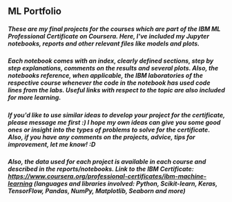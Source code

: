 ## ML Portfolio

##### These are my final projects for the courses which are part of the IBM ML Professional Certificate on Coursera. Here, I've included my Jupyter notebooks, reports and other relevant files like models and plots. 

##### Each notebook comes with an index, clearly defined sections, step by step explanations, comments on the results and several plots. Also, the notebooks reference, when applicable, the IBM laboratories of the respective course whenever the code in the notebook has used code lines from the labs. Useful links with respect to the topic are also included for more learning. 

##### If you'd like to use similar ideas to develop your project for the certificate, please message me first :) I hope my own ideas can give you some good ones or insight into the types of problems to solve for the certificate. Also, if you have any comments on the projects, advice, tips for improvement, let me know! :D 

##### Also, the data used for each project is available in each course and described in the reports/notebooks. Link to the IBM Certificate: https://www.coursera.org/professional-certificates/ibm-machine-learning (languages and libraries involved: Python, Scikit-learn, Keras, TensorFlow, Pandas, NumPy, Matplotlib, Seaborn and more)
